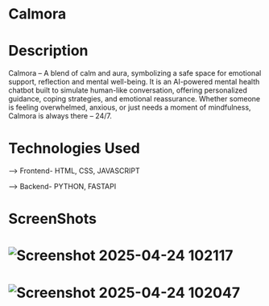 # Calmora



# Description
Calmora – A blend of calm and aura, symbolizing a safe space for emotional support, reflection and mental well-being. It is an AI-powered mental health chatbot built to simulate human-like conversation, offering personalized guidance, coping strategies, and emotional reassurance. Whether someone is feeling overwhelmed, anxious, or just needs a moment of mindfulness, Calmora is always there – 24/7.



# Technologies Used
--> Frontend- HTML, CSS, JAVASCRIPT

--> Backend- PYTHON, FASTAPI



# ScreenShots
# ![Screenshot 2025-04-24 102117](https://github.com/user-attachments/assets/07fb7236-cef0-410c-9de1-6403f4aca1f6)
# ![Screenshot 2025-04-24 102047](https://github.com/user-attachments/assets/7ad1b34a-db65-44da-bdc4-a86fdaec5b72)

